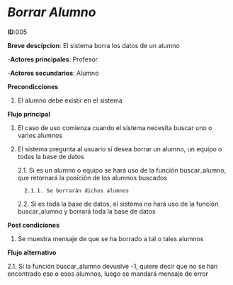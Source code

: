 # *Borrar Alumno*

**ID**:005

**Breve descipcion**: El sistema borra los datos de un alumno

-**Actores principales**: Profesor

-**Actores secundarios**: Alumno

**Precondicciones**

1. El alumno debe existir en el sistema

**Flujo principal**

1. El caso de uso comienza cuando el sistema necesita buscar uno o varios alumnos

2. El sistema pregunta al usuario si desea borrar un alumno, un equipo o todas la base de datos

     2.1. Si es un alumno o equipo se hará uso de la función buscar_alumno, que retornará la posición de los alumnos buscados

         2.1.1. Se borrarán dichos alumnos

     2.2. Si es toda la base de datos, el sistema no hará uso de la función buscar_alumno y borrará toda la base de datos

**Post condiciones**

1. Se muestra mensaje de que se ha borrado a tal o tales alumnos

**Flujo alternativo**

2.1. Si la función buscar_alumno devuelve -1, quiere decir que no se han encontrado ese o esos alumnos, luego se mandará mensaje de error
